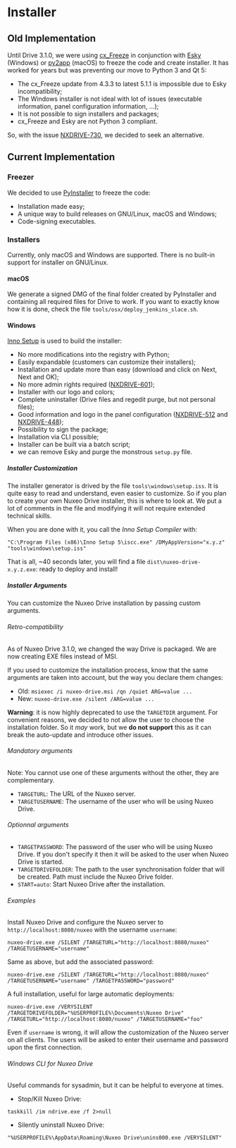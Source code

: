 # Installer

## Old Implementation

Until Drive 3.1.0, we were using [cx_Freeze](https://pypi.org/project/cx_Freeze/) in conjunction with [Esky](https://pypi.org/project/esky/) (Windows) or [py2app](https://pypi.org/project/py2app/) (macOS) to freeze the code and create installer.
It has worked for years but was preventing our move to Python 3 and Qt 5:
- The cx_Freeze update from 4.3.3 to latest 5.1.1 is impossible due to Esky incompatibility;
- The Windows installer is not ideal with lot of issues (executable information, panel configuration information, ...);
- It is not possible to sign installers and packages;
- cx_Freeze and Esky are not Python 3 compliant.

So, with the issue [NXDRIVE-730](https://jira.nuxeo.com/browse/NXDRIVE-730), we decided to seek an alternative.

## Current Implementation

### Freezer

We decided to use [PyInstaller](http://www.pyinstaller.org/) to freeze the code:
- Installation made easy;
- A unique way to build releases on GNU/Linux, macOS and Windows;
- Code-signing executables.

### Installers

Currently, only macOS and Windows are supported.
There is no built-in support for installer on GNU/Linux.

#### macOS

We generate a signed DMG of the final folder created by PyInstaller and containing all required files for Drive to work.
If you want to exactly know how it is done, check the file `tools/osx/deploy_jenkins_slace.sh`.

#### Windows

[Inno Setup](http://www.jrsoftware.org/) is used to build the installer:
- No more modifications into the registry with Python;
- Easily expandable (customers can customize their installers);
- Installation and update more than easy (download and click on Next, Next and OK);
- No more admin rights required ([NXDRIVE-601](https://jira.nuxeo.com/browse/NXDRIVE-601));
- Installer with our logo and colors;
- Complete uninstaller (Drive files and regedit purge, but not personal files);
- Good information and logo in the panel configuration ([NXDRIVE-512](https://jira.nuxeo.com/browse/NXDRIVE-512) and [NXDRIVE-448](https://jira.nuxeo.com/browse/NXDRIVE-448));
- Possibility to sign the package;
- Installation via CLI possible;
- Installer can be built via a batch script;
- we can remove Esky and purge the monstrous `setup.py` file.

##### Installer Customization

The installer generator is drived by the file `tools\windows\setup.iss`. It is quite easy to read and understand, even easier to customize.
So if you plan to create your own Nuxeo Drive installer, this is where to look at. We put a lot of comments in the file and modifying it will not require extended technical skills.

When you are done with it, you call the *Inno Setup Compiler* with:

    "C:\Program Files (x86)\Inno Setup 5\iscc.exe" /DMyAppVersion="x.y.z" "tools\windows\setup.iss"

That is all, ~40 seconds later, you will find a file `dist\nuxeo-drive-x.y.z.exe`: ready to deploy and install!

##### Installer Arguments

You can customize the Nuxeo Drive installation by passing custom arguments.

###### Retro-compatibility

As of Nuxeo Drive 3.1.0, we changed the way Drive is packaged. We are now creating EXE files instead of MSI.

If you used to customize the installation process, know that the same arguments are taken into account, but the way you declare them changes:

- Old: `msiexec /i nuxeo-drive.msi /qn /quiet ARG=value ...`
- New: `nuxeo-drive.exe /silent /ARG=value ...`

**Warning**: it is now highly deprecated to use the `TARGETDIR` argument. For convenient reasons, we decided to not allow the user to choose the installation folder.
So it *may* work, but we **do not support** this as it can break the auto-update and introduce other issues.

###### Mandatory arguments

Note: You cannot use one of these arguments without the other, they are complementary.

- `TARGETURL`:  The URL of the Nuxeo server.
- `TARGETUSERNAME`: The username of the user who will be using Nuxeo Drive.

###### Optionnal arguments

- `TARGETPASSWORD`: The password of the user who will be using Nuxeo Drive.
If you don't specify it then it will be asked to the user when Nuxeo Drive is started.
- `TARGETDRIVEFOLDER`: The path to the user synchronisation folder that will be created.
Path must include the Nuxeo Drive folder.
- `START=auto`: Start Nuxeo Drive after the installation.

###### Examples

Install Nuxeo Drive and configure the Nuxeo server to `http://localhost:8080/nuxeo` with the username `username`:

    nuxeo-drive.exe /SILENT /TARGETURL="http://localhost:8080/nuxeo" /TARGETUSERNAME="username"

Same as above, but add the associated password:

    nuxeo-drive.exe /SILENT /TARGETURL="http://localhost:8080/nuxeo" /TARGETUSERNAME="username" /TARGETPASSWORD="password"

A full installation, useful for large automatic deployments:

    nuxeo-drive.exe /VERYSILENT /TARGETDRIVEFOLDER="%USERPROFILE%\Documents\Nuxeo Drive" /TARGETURL="http://localhost:8080/nuxeo" /TARGETUSERNAME="foo"

Even if `username` is wrong, it will allow the customization of the Nuxeo server on all clients. The users will be asked to enter their username and password upon the first connection.

###### Windows CLI for Nuxeo Drive

Useful commands for sysadmin, but it can be helpful to everyone at times.

- Stop/Kill Nuxeo Drive:
```
taskkill /im ndrive.exe /f 2>null
```
- Silently uninstall Nuxeo Drive:
```
"%USERPROFILE%\AppData\Roaming\Nuxeo Drive\unins000.exe /VERYSILENT"
```
